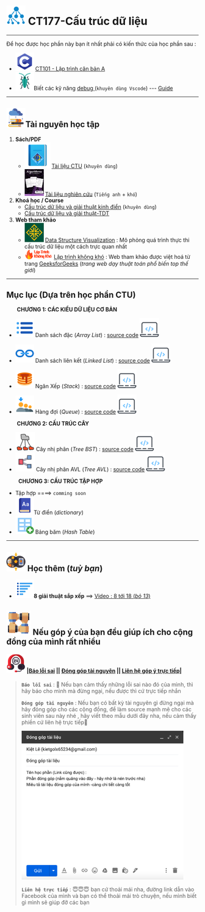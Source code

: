 # ![cautrucdulieupng](https://raw.githubusercontent.com/Zenfection/Image/master/2020/12/15-13-15-54-cautrucdulieu.png) CT177-Cấu trúc dữ liệu

---

Để học được học phần này bạn ít nhất phải có kiến thức của học phần sau :

- ![icons8cprogrammingpng](https://raw.githubusercontent.com/Zenfection/Image/master/2020/12/15-13-40-39-icons8-c_programming.png) [CT101 - Lập trình căn bản A](https://zenfection.github.io/CTU/CT101-Lap%20trinh%20can%20ban%20A/)
- ![icons8-bug.png](https://raw.githubusercontent.com/Zenfection/Image/master/2020/12/17-00-22-00-icons8-bug.png)Biết các kỹ năng [debug ](https://viblo.asia/p/gioi-thieu-ve-debug-DzVkpoKZenW)(`khuyên dùng Vscode`) --- [Guide](https://zenfection.github.io/Source/Vscode/)

---

## <img title="" src="https://raw.githubusercontent.com/Zenfection/Image/master/2020/12/15-14-31-38-Cloud%20Library.png" alt="Cloud Librarypng" width="50">Tài nguyên học tập

1. **Sách/PDF**
   - <img title="" src="https://raw.githubusercontent.com/Zenfection/Image/master/2020/12/16-22-48-56-CTU%20book.png" alt="CTU book.png" width="67"> [Tài liệu CTU](https://github.com/Zenfection/CTU/tree/main/CT177-Cau%20truc%20du%20lieu/Tài%20liệu) (`khuyên dùng`)
   - <img src="https://raw.githubusercontent.com/Zenfection/Image/master/2020/12/16-22-54-28-AlgorithmsGrow.png" title="" alt="AlgorithmsGrow.png" width="50">  [Tài liệu nghiên cứu](https://github.com/Zenfection/CTU/blob/main/Programing%20Book/Algorithms.pdf) (`Tiếng anh` + `khó`)
2. **Khoá học / Course**
   - [Cấu trúc dữ liệu và giải thuật kinh điển](https://drive.google.com/drive/folders/1YcUgdWSo9GjHm8j1644oPv5nUhj1tNKB?usp=sharing) (`khuyên dùng`)
   - [Cấu trúc dữ liệu và giải thuật-TDT](https://drive.google.com/drive/folders/1WHad8E9veuGBA4qItcOdZm1D5MG1ZiAr?usp=sharing) 
3. **Web tham khảo**
   - <img src="https://raw.githubusercontent.com/Zenfection/Image/master/2020/12/16-23-01-32-University_of_San_Francisco_logo.png" title="" alt="University_of_San_Francisco_logo.png" width="50"> [Data Structure Visualization](https://www.cs.usfca.edu/~galles/visualization/Algorithms.html) : Mô phỏng quá trình thực thi cấu trúc dữ liệu một cách trực quan nhất
   - <img src="https://raw.githubusercontent.com/Zenfection/Image/master/2020/12/16-23-00-16-logo-272-90.png" title="" alt="logo-272-90.png" width="73"> [Lập trình không khó](https://nguyenvanhieu.vn/ctdl-gt/) : Web tham khảo được việt hoá từ trang [GeeksforGeeks](https://www.geeksforgeeks.org) (*trang web dạy thuật toán phổ biến top thế giới*)

---

## Mục lục (Dựa trên học phần CTU)

       **CHƯƠNG 1: CÁC KIỂU DỮ LIỆU CƠ BẢN**

- ![icons8-list.png](https://raw.githubusercontent.com/Zenfection/Image/master/2020/12/16-23-16-31-icons8-list.png) Danh sách đặc (*Array List*) : [source code](https://github.com/Zenfection/CTU/tree/main/CT177-Cau%20truc%20du%20lieu/ArrayList) ![icons8-laptop_coding.png](https://raw.githubusercontent.com/Zenfection/Image/master/2020/12/23-20-08-09-icons8-laptop_coding.png)

  

- ![icons8-link.png](https://raw.githubusercontent.com/Zenfection/Image/master/2020/12/16-23-16-51-icons8-link.png) Danh sách liên kết (*Linked List*) : [source code](https://github.com/Zenfection/CTU/tree/main/CT177-Cau%20truc%20du%20lieu/Linked%20List) ![icons8-laptop_coding.png](https://raw.githubusercontent.com/Zenfection/Image/master/2020/12/23-20-08-09-icons8-laptop_coding.png)
- ![icons8-pancake.png](https://raw.githubusercontent.com/Zenfection/Image/master/2020/12/16-23-17-18-icons8-pancake.png) Ngăn Xếp (*Stack*) : [source code](https://github.com/Zenfection/CTU/tree/main/CT177-Cau%20truc%20du%20lieu/Stack) ![icons8-laptop_coding.png](https://raw.githubusercontent.com/Zenfection/Image/master/2020/12/23-20-08-09-icons8-laptop_coding.png)
- ![icons8-joining_queue.png](https://raw.githubusercontent.com/Zenfection/Image/master/2020/12/16-23-17-32-icons8-joining_queue.png) Hàng đợi (*Queue*) : [source code](https://github.com/Zenfection/CTU/tree/main/CT177-Cau%20truc%20du%20lieu/Queue) ![icons8-laptop_coding.png](https://raw.githubusercontent.com/Zenfection/Image/master/2020/12/23-20-08-09-icons8-laptop_coding.png)

       **CHƯƠNG 2: CẤU TRÚC CÂY**

- ![icons8-folder_tree.png](https://raw.githubusercontent.com/Zenfection/Image/master/2020/12/16-23-17-59-icons8-folder_tree.png) Cây nhị phân (*Tree BST*) : [source code](https://github.com/Zenfection/CTU/tree/main/CT177-Cau%20truc%20du%20lieu/Tree) ![icons8-laptop_coding.png](https://raw.githubusercontent.com/Zenfection/Image/master/2020/12/23-20-08-09-icons8-laptop_coding.png)
- ![icons8-tree_structure.png](https://raw.githubusercontent.com/Zenfection/Image/master/2020/12/16-23-18-13-icons8-tree_structure.png) Cây nhị phân AVL (*Tree AVL*) : [source code](https://github.com/Zenfection/CTU/tree/main/CT177-Cau%20truc%20du%20lieu/Tree) ![icons8-laptop_coding.png](https://raw.githubusercontent.com/Zenfection/Image/master/2020/12/23-20-08-09-icons8-laptop_coding.png)

        **CHƯƠNG 3: CẤU TRÚC TẬP HỢP**

- Tập hợp ====> `comming soon`
- ![icons8-dictionary.png](https://raw.githubusercontent.com/Zenfection/Image/master/2020/12/16-23-19-14-icons8-dictionary.png)Từ điển (*dictionary*)
- ![icons8-insert_table.png](https://raw.githubusercontent.com/Zenfection/Image/master/2020/12/16-23-19-57-icons8-insert_table.png) Bảng băm (*Hash Table*)

---

## ![Blended Learning.png](https://raw.githubusercontent.com/Zenfection/Image/master/2020/12/17-00-24-28-Blended%20Learning.png) Học thêm (*tuỳ bạn*)

- ![icons8-sorting.png](https://raw.githubusercontent.com/Zenfection/Image/master/2020/12/17-00-27-47-icons8-sorting.png)**8 giải thuật sắp xếp** ==> [Video : 8 tới 18 (*bỏ 13*)](https://drive.google.com/drive/folders/1YcUgdWSo9GjHm8j1644oPv5nUhj1tNKB?usp=sharing)

## ![Community.png](https://raw.githubusercontent.com/Zenfection/Image/master/2020/12/16-23-32-26-Community.png) Nếu góp ý của bạn đều giúp ích cho cộng đồng của mình rất nhiều

#### <img src="https://raw.githubusercontent.com/Zenfection/Image/master/2020/12/17-00-06-15-24%20Support.png" title="" alt="24 Support.png" width="50"> |[Báo lỗi sai](https://forms.gle/pSEXEHXYFkAjRXDSA) || [Đóng góp tài nguyên](https://mail.google.com/mail/u/0/#inbox?compose=GTvVlcSPFqzlSXfwlPbNMlhrXBNDcckJQlXDrTBrLDFXKxSlpTPHKrRvhvZmLWdLHtLfXWcNWGNPC) || [Liên hệ góp ý trực tiếp](https://www.messenger.com/t/zenfection)|

> **`Báo lỗi sai`** : 🦈 Nếu bạn cảm thấy những lỗi sai nào đó của mình, thì hãy báo cho mình mà đừng ngại, nếu được thì cứ trực tiếp nhắn
> 
> **`Đóng góp tài nguyên`** : Nếu bạn có bất kỳ tài nguyên gì đừng ngại mà hãy đóng góp cho các cộng đồng, để làm source mạnh mẽ cho các sinh viên sau này nhé , hãy viết theo mẫu dưới đây nha, nếu cảm thấy phiền cứ liên hệ trực tiếp🐲
> 
> <img src="https://raw.githubusercontent.com/Zenfection/Image/master/2020/12/16-23-48-42-A%CC%89nh%20chu%CC%A3p%20Ma%CC%80n%20hi%CC%80nh%202020-12-16%20lu%CC%81c%2023.48.31.png" title="" alt="Ảnh chụp Màn hình 2020-12-16 lúc 23.48.31.png" width="424">
> 
> **`Liên hệ trực tiếp`** : 😇😇😇 bạn cứ thoải mái nha, đường link dẫn vào Facebook của mình và bạn có thể thoải mái trò chuyện, nếu mình biết gì mình sẽ giúp đỡ các bạn
